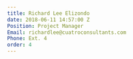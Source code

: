 ```yaml
---
title: Richard Lee Elizondo
date: 2018-06-11 14:57:00 Z
Position: Project Manager
Email: richardlee@cuatroconsultants.com
Phone: Ext. 4
order: 4
---
```



